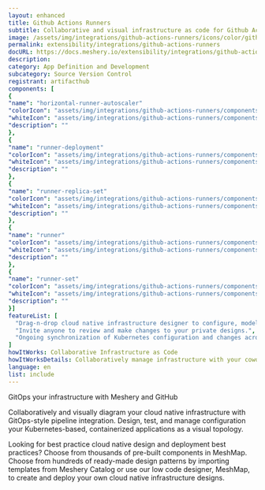 ```yaml
---
layout: enhanced
title: Github Actions Runners
subtitle: Collaborative and visual infrastructure as code for Github Actions Runners
image: /assets/img/integrations/github-actions-runners/icons/color/github-actions-runners-color.svg
permalink: extensibility/integrations/github-actions-runners
docURL: https://docs.meshery.io/extensibility/integrations/github-actions-runners
description: 
category: App Definition and Development
subcategory: Source Version Control
registrant: artifacthub
components: [
{
"name": "horizontal-runner-autoscaler"
"colorIcon": "assets/img/integrations/github-actions-runners/components/horizontal-runner-autoscaler/icons/color/horizontal-runner-autoscaler-color.svg"
"whiteIcon": "assets/img/integrations/github-actions-runners/components/horizontal-runner-autoscaler/icons/white/horizontal-runner-autoscaler-white.svg"
"description": ""
},
{
"name": "runner-deployment"
"colorIcon": "assets/img/integrations/github-actions-runners/components/runner-deployment/icons/color/runner-deployment-color.svg"
"whiteIcon": "assets/img/integrations/github-actions-runners/components/runner-deployment/icons/white/runner-deployment-white.svg"
"description": ""
},
{
"name": "runner-replica-set"
"colorIcon": "assets/img/integrations/github-actions-runners/components/runner-replica-set/icons/color/runner-replica-set-color.svg"
"whiteIcon": "assets/img/integrations/github-actions-runners/components/runner-replica-set/icons/white/runner-replica-set-white.svg"
"description": ""
},
{
"name": "runner"
"colorIcon": "assets/img/integrations/github-actions-runners/components/runner/icons/color/runner-color.svg"
"whiteIcon": "assets/img/integrations/github-actions-runners/components/runner/icons/white/runner-white.svg"
"description": ""
},
{
"name": "runner-set"
"colorIcon": "assets/img/integrations/github-actions-runners/components/runner-set/icons/color/runner-set-color.svg"
"whiteIcon": "assets/img/integrations/github-actions-runners/components/runner-set/icons/white/runner-set-white.svg"
"description": ""
}]
featureList: [
  "Drag-n-drop cloud native infrastructure designer to configure, model, and deploy your workloads.",
  "Invite anyone to review and make changes to your private designs.",
  "Ongoing synchronization of Kubernetes configuration and changes across any number of clusters."
]
howItWorks: Collaborative Infrastructure as Code
howItWorksDetails: Collaboratively manage infrastructure with your coworkers synchronously sharing the same designs.
language: en
list: include
---
```

<p>
GitOps your infrastructure with Meshery and GitHub
</p>
<p>
    Collaboratively and visually diagram your cloud native infrastructure with GitOps-style pipeline integration. Design, test, and manage configuration your Kubernetes-based, containerized applications as a visual topology.
</p>
<p>
    Looking for best practice cloud native design and deployment best practices? Choose from thousands of pre-built components in MeshMap. Choose from hundreds of ready-made design patterns by importing templates from Meshery Catalog or use our low code designer, MeshMap, to create and deploy your own cloud native infrastructure designs.
</p>
